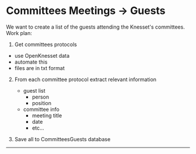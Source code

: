 # Committees Meetings -> Guests 

We want to create a list of the guests attending the Knesset's committees.  
Work plan:  
 1. Get committees protocols  
   - use OpenKnesset data
   - automate this
   - files are in txt format
2. From each committee protocol extract relevant information
    - guest list
        - person
        - position 
    - committee info
        - meeting title
        - date
        - etc...

3. Save all to CommitteesGuests database

---



